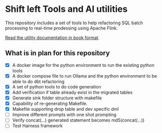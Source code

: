 # Shift left Tools and AI utilities

This repository includes a set of tools to help refactoring SQL batch processing to real-time prodessing using Apache Flink. 

[Read the utility documentation in book format](https://jbcodeforce.github.io/shift_left_utils/).


## What is in plan for this repository

* [x] A docker image for the python environment to run the existing python tools
* [x] A docker compose file to run Ollama and the python environment to be able to do dbt refactoring 
* [x] A set of python tools to do code generation
* [x] Add verification if table already exist in the migrated tables
* [x] Generate sink folder structure with makefile
* [x] Capability of re-generating Makefile. 
* [x] Makefile supporting drop table and dev specific dml
* [ ] Improve different prompts with one shot prompting
* [ ] Verify concat(...) generated statement becomes md5(concat(...))
* [ ] Test Harness framework
